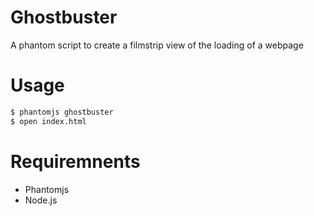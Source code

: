 Ghostbuster
===========

A phantom script to create a filmstrip view of the loading of a webpage


Usage
=====

```bash
$ phantomjs ghostbuster
$ open index.html
```

Requiremnents
=============

* Phantomjs
* Node.js
